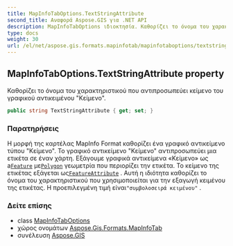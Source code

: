 ```yaml
---
title: MapInfoTabOptions.TextStringAttribute
second_title: Αναφορά Aspose.GIS για .NET API
description: MapInfoTabOptions ιδιοκτησία. Καθορίζει το όνομα του χαρακτηριστικού που αντιπροσωπεύει κείμενο του γραφικού αντικειμένου Κείμενο.
type: docs
weight: 30
url: /el/net/aspose.gis.formats.mapinfotab/mapinfotaboptions/textstringattribute/
---
```

## MapInfoTabOptions.TextStringAttribute property

Καθορίζει το όνομα του χαρακτηριστικού που αντιπροσωπεύει κείμενο του γραφικού αντικειμένου "Κείμενο".

```csharp
public string TextStringAttribute { get; set; }
```

### Παρατηρήσεις

Η μορφή της καρτέλας MapInfo Format καθορίζει ένα γραφικό αντικείμενο τύπου "Κείμενο". Το γραφικό αντικείμενο "Κείμενο" αντιπροσωπεύει μια ετικέτα σε έναν χάρτη. Εξάγουμε γραφικά αντικείμενα «Κείμενο» ως a[`Feature`](../../../aspose.gis/feature/) με[`Polygon`](../../../aspose.gis.geometries/polygon/) γεωμετρία που περιορίζει την ετικέτα. Το κείμενο της ετικέτας εξάγεται ως[`FeatureAttribute`](../../../aspose.gis/featureattribute/) . Αυτή η ιδιότητα καθορίζει το όνομα του χαρακτηριστικού που χρησιμοποιείται για την εξαγωγή κειμένου της ετικέτας. Η προεπιλεγμένη τιμή είναι`"συμβολοσειρά κειμένου"` .

### Δείτε επίσης

* class [MapInfoTabOptions](../)
* χώρος ονομάτων [Aspose.Gis.Formats.MapInfoTab](../../mapinfotaboptions/)
* συνέλευση [Aspose.GIS](../../../)


